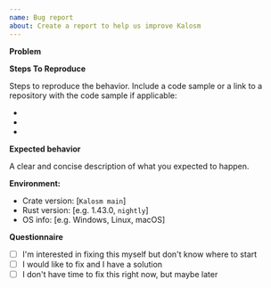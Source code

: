 ```yaml
---
name: Bug report
about: Create a report to help us improve Kalosm
---
```


**Problem**

<!-- A clear and concise description of what the bug is. -->

**Steps To Reproduce**

Steps to reproduce the behavior. Include a code sample or a link to a repository with the code sample if applicable:

-
-
-

**Expected behavior**

A clear and concise description of what you expected to happen.

**Environment:**

- Crate version: [`Kalosm main`]
- Rust version: [e.g. 1.43.0, `nightly`]
- OS info: [e.g. Windows, Linux, macOS]

**Questionnaire**

<!-- If you feel up to the challenge, please check one of the boxes below: -->

- [ ] I'm interested in fixing this myself but don't know where to start
- [ ] I would like to fix and I have a solution
- [ ] I don't have time to fix this right now, but maybe later
